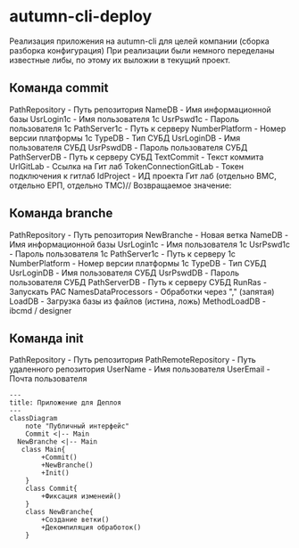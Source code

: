 # autumn-cli-deploy

Реализация приложения на autumn-cli для целей компании (сборка разборка конфигурация)
При реализации были немного переделаны известные либы, по этому их выложии в текущий проект.

## Команда commit

PathRepository - Путь репозитория
NameDB - Имя информационной базы
UsrLogin1c - Имя пользователя 1с
UsrPswd1c - Пароль пользователя 1с
PathServer1c - Путь к серверу
NumberPlatform - Номер версии платформы 1с
TypeDB - Тип СУБД
UsrLoginDB - Имя пользователя СУБД
UsrPswdDB - Пароль пользователя СУБД
PathServerDB - Путь к серверу СУБД
TextCommit - Текст коммита
UrlGitLab - Ссылка на Гит лаб
TokenConnectionGitLab - Токен подключения к гитлаб
IdProject - ИД проекта Гит лаб (отдельно ВМС, отдельно ЕРП, отдельно ТМС)// Возвращаемое значение:

## Команда branche

PathRepository - Путь репозитория
NewBranche - Новая ветка
NameDB - Имя информационной базы
UsrLogin1c - Имя пользователя 1с
UsrPswd1c - Пароль пользователя 1с
PathServer1с - Путь к серверу 1с
NumberPlatform - Номер версии платформы 1с
TypeDB - Тип СУБД
UsrLoginDB - Имя пользователя СУБД
UsrPswdDB - Пароль пользователя СУБД
PathServerDB - Путь к серверу СУБД
RunRas - Запускать РАС
NamesDataProcessors - Обработки через "," (запятая)
LoadDB - Загрузка базы из файлов (истина, ложь)
MethodLoadDB - ibcmd / designer

## Команда init

PathRepository - Путь репозитория
PathRemoteRepository - Путь удаленного репозитория
UserName - Имя пользователя
UserEmail - Почта пользователя


```mermaid
---
title: Приложение для Деплоя
---
classDiagram
    note "Публичный интерфейс"
    Commit <|-- Main
  NewBranche <|-- Main
   class Main{
        +Commit()
        +NewBranche()
        +Init()
    }
    class Commit{
        +Фиксация изменеий()
    }
    class NewBranche{
        +Создание ветки()
        +Декомпиляция обработок()
    }

```
